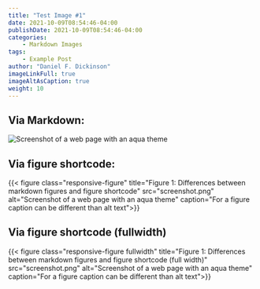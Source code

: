 ```yaml
---
title: "Test Image #1"
date: 2021-10-09T08:54:46-04:00
publishDate: 2021-10-09T08:54:46-04:00
categories:
    - Markdown Images
tags:
    - Example Post
author: "Daniel F. Dickinson"
imageLinkFull: true
imageAltAsCaption: true
weight: 10
---
```


## Via Markdown:

![Screenshot of a web page with an aqua theme](featured-screenshot.png)

## Via figure shortcode:

{{< figure class="responsive-figure" title="Figure 1: Differences between markdown figures and figure shortcode" src="screenshot.png" alt="Screenshot of a web page with an aqua theme" caption="For a figure caption can be different than alt text">}}

## Via figure shortcode (fullwidth)

{{< figure class="responsive-figure fullwidth" title="Figure 1: Differences between markdown figures and figure shortcode (full width)" src="screenshot.png" alt="Screenshot of a web page with an aqua theme" caption="For a figure caption can be different than alt text">}}
